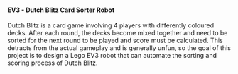 <h4>EV3 - Dutch Blitz Card Sorter Robot</h4>
<p>
Dutch Blitz is a card game involving 4 players with differently coloured decks. After each round, the decks become mixed together and need to be sorted for the next round to be played and score must be calculated. This detracts from the actual gameplay and is generally unfun, so the goal of this project is to design a Lego EV3 robot that can automate the sorting and scoring process of Dutch Blitz. 
</p>
